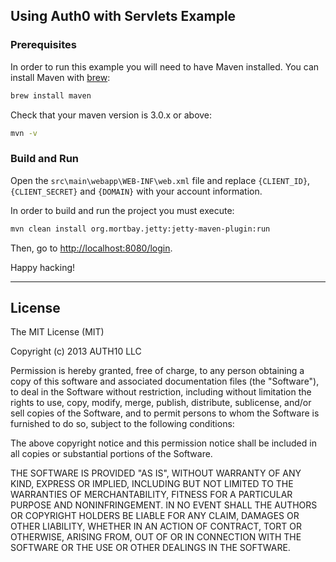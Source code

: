 ## Using Auth0 with Servlets Example

### Prerequisites

In order to run this example you will need to have Maven installed. You can install Maven with [brew](http://brew.sh/):

```sh
brew install maven
```

Check that your maven version is 3.0.x or above:
```sh
mvn -v
```

### Build and Run

Open the `src\main\webapp\WEB-INF\web.xml` file and replace `{CLIENT_ID}`, `{CLIENT_SECRET}` and `{DOMAIN}` with your account information.

In order to build and run the project you must execute:
```sh
mvn clean install org.mortbay.jetty:jetty-maven-plugin:run
```

Then, go to [http://localhost:8080/login](http://localhost:8080/login).

Happy hacking!

---
 
## License

The MIT License (MIT)

Copyright (c) 2013 AUTH10 LLC

Permission is hereby granted, free of charge, to any person obtaining a copy
of this software and associated documentation files (the "Software"), to deal
in the Software without restriction, including without limitation the rights
to use, copy, modify, merge, publish, distribute, sublicense, and/or sell
copies of the Software, and to permit persons to whom the Software is
furnished to do so, subject to the following conditions:

The above copyright notice and this permission notice shall be included in
all copies or substantial portions of the Software.

THE SOFTWARE IS PROVIDED "AS IS", WITHOUT WARRANTY OF ANY KIND, EXPRESS OR
IMPLIED, INCLUDING BUT NOT LIMITED TO THE WARRANTIES OF MERCHANTABILITY,
FITNESS FOR A PARTICULAR PURPOSE AND NONINFRINGEMENT. IN NO EVENT SHALL THE
AUTHORS OR COPYRIGHT HOLDERS BE LIABLE FOR ANY CLAIM, DAMAGES OR OTHER
LIABILITY, WHETHER IN AN ACTION OF CONTRACT, TORT OR OTHERWISE, ARISING FROM,
OUT OF OR IN CONNECTION WITH THE SOFTWARE OR THE USE OR OTHER DEALINGS IN
THE SOFTWARE.
